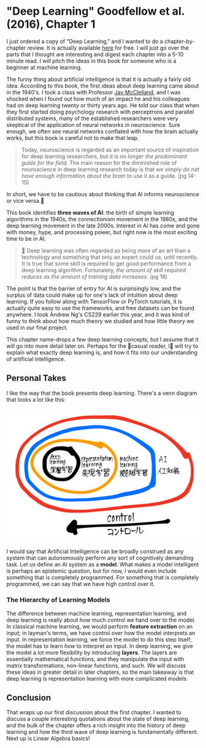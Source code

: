#  "Deep Learning" Goodfellow et al. (2016), Chapter 1

I just ordered a copy of "Deep Learning," and I wanted to do a chapter-by-chapter review. It is actually available [here](http://www.deeplearningbook.org/) for free. I will just go over the parts that I thought are interesting and digest each chapter into a 5-10 minute read. I will pitch the ideas in this book for someone who is a beginner at machine learning.

The funny thing about artificial intelligence is that it is actually a fairly old idea. According to this book, the first ideas about deep learning came about in the 1940's. I took a class with Professor [Jay McClelland](https://en.wikipedia.org/wiki/James_McClelland_(psychologist)), and I was shocked when I found out how much of an impact he and his colleagues had on deep learning twenty or thirty years ago. He told our class that when they first started doing psychology research with perceptrons and parallel distributed systems, many of the established researchers were very skeptical of the application of neural networks in neuroscience. Sure enough, we often see neural networks conflated with how the brain actually works, but this book is careful not to make that leap.

> Today, neuroscience is regarded as an important source of inspiration for deep learning researchers, but *it is no longer the predominant guide for the field*. The main reason for the diminished role of neuroscience in deep learning research today is that *we simply do not have enough information about the brain* to use it as a guide. (pg 14-15)

In short, we have to be cautious about thinking that AI informs neuroscience or vice versa.

This book identifies **three waves of AI**: the birth of simple learning algorithms in the 1940s, the connectionism movement in the 1980s, and the deep learning movement in the late 2000s. Interest in AI has come and gone with money, hype, and processing power, but right now is the most exciting time to be in AI.

> Deep learning was often regarded as being more of an art than a technology and something that only an expert could us, until recently. It is true that some skill is required to get good performance from a deep learning algorithm. Fortunately, *the amount of skill required reduces as the amount of training data increases.* (pg 18)

The point is that the barrier of entry for AI is surprisingly low, and the surplus of data could make up for one's lack of intuition about deep learning. If you follow along with TensorFlow or PyTorch tutorials, it is actually quite easy to use the frameworks, and free datasets can be found anywhere. I took Andrew Ng's CS229 earlier this year, and it was kind of funny to think about how much theory we studied and how little theory we used in our final project.

This chapter name-drops a few deep learning concepts, but I assume that it will go into more detail later on. Perhaps for the casual reader, I will try to explain what exactly deep learning is, and how it fits into our understanding of artificial intelligence.

## Personal Takes

I like the way that the book presents deep learning. There's a venn diagram that looks a lot like this:

<img class="article-img" src="/assets/chapter1/venn.PNG"/>

I would say that Artificial Intelligence can be broadly construed as any system that can autonomously perform any sort of cognitively demanding task. Let us define an AI system as a **model**. What makes a model intelligent is perhaps an epistemic question, but for now, I would even include something that is completely programmed. For something that is completely programmed, we can say that we have high control over it.

### The Hierarchy of Learning Models

The difference between machine learning, representation learning, and deep learning is really about how much control we hand over to the model. In classical machine learning, we would perform **feature extraction** on an input; in layman's terms, we have control over how the model interprets an input. In representation learning, we force the model to do this step itself; the model has to learn *how* to interpret an input. In deep learning, we give the model a lot more flexibility by introducing **layers**. The layers are essentially mathematical functions, and they manipulate the input with matrix transformations, non-linear functions, and such. We will discuss these ideas in greater detail in later chapters, so the main takeaway is that deep learning is representation learning with more complicated models.

## Conclusion

That wraps up our first discussion about the first chapter. I wanted to discuss a couple interesting quotations about the state of deep learning, and the bulk of the chapter offers a rich insight into the history of deep learning and how the third wave of deep learning is fundamentally different. Next up is Linear Algebra basics!
